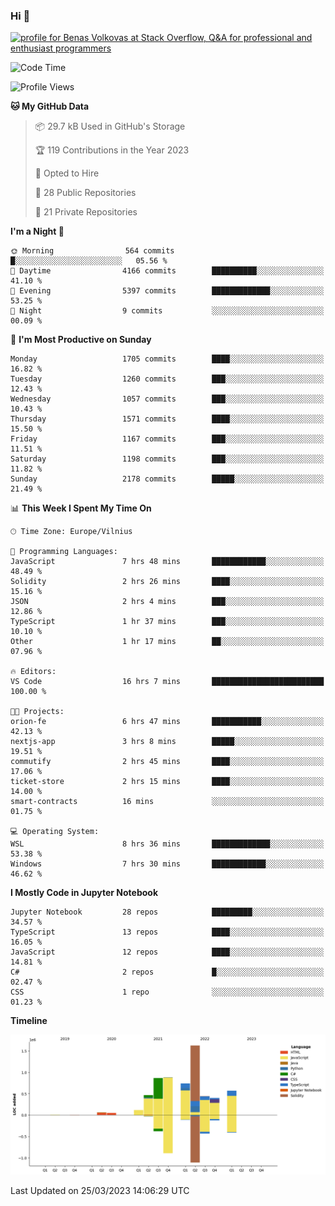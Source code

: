 ### Hi 👋
<a href="https://stackoverflow.com/users/14954249/benas-volkovas"><img src="https://stackoverflow.com/users/flair/14954249.png?theme=dark" width="208" height="58" alt="profile for Benas Volkovas at Stack Overflow, Q&amp;A for professional and enthusiast programmers" title="profile for Benas Volkovas at Stack Overflow, Q&amp;A for professional and enthusiast programmers"></a>

<!--START_SECTION:waka-->
![Code Time](http://img.shields.io/badge/Code%20Time-1%2C359%20hrs%201%20min-blue)

![Profile Views](http://img.shields.io/badge/Profile%20Views-0-blue)

**🐱 My GitHub Data** 

> 📦 29.7 kB Used in GitHub's Storage 
 > 
> 🏆 119 Contributions in the Year 2023
 > 
> 💼 Opted to Hire
 > 
> 📜 28 Public Repositories 
 > 
> 🔑 21 Private Repositories 
 > 
**I'm a Night 🦉** 

```text
🌞 Morning                564 commits         █░░░░░░░░░░░░░░░░░░░░░░░░   05.56 % 
🌆 Daytime                4166 commits        ██████████░░░░░░░░░░░░░░░   41.10 % 
🌃 Evening                5397 commits        █████████████░░░░░░░░░░░░   53.25 % 
🌙 Night                  9 commits           ░░░░░░░░░░░░░░░░░░░░░░░░░   00.09 % 
```
📅 **I'm Most Productive on Sunday** 

```text
Monday                   1705 commits        ████░░░░░░░░░░░░░░░░░░░░░   16.82 % 
Tuesday                  1260 commits        ███░░░░░░░░░░░░░░░░░░░░░░   12.43 % 
Wednesday                1057 commits        ███░░░░░░░░░░░░░░░░░░░░░░   10.43 % 
Thursday                 1571 commits        ████░░░░░░░░░░░░░░░░░░░░░   15.50 % 
Friday                   1167 commits        ███░░░░░░░░░░░░░░░░░░░░░░   11.51 % 
Saturday                 1198 commits        ███░░░░░░░░░░░░░░░░░░░░░░   11.82 % 
Sunday                   2178 commits        █████░░░░░░░░░░░░░░░░░░░░   21.49 % 
```


📊 **This Week I Spent My Time On** 

```text
🕑︎ Time Zone: Europe/Vilnius

💬 Programming Languages: 
JavaScript               7 hrs 48 mins       ████████████░░░░░░░░░░░░░   48.49 % 
Solidity                 2 hrs 26 mins       ████░░░░░░░░░░░░░░░░░░░░░   15.16 % 
JSON                     2 hrs 4 mins        ███░░░░░░░░░░░░░░░░░░░░░░   12.86 % 
TypeScript               1 hr 37 mins        ███░░░░░░░░░░░░░░░░░░░░░░   10.10 % 
Other                    1 hr 17 mins        ██░░░░░░░░░░░░░░░░░░░░░░░   07.96 % 

🔥 Editors: 
VS Code                  16 hrs 7 mins       █████████████████████████   100.00 % 

🐱‍💻 Projects: 
orion-fe                 6 hrs 47 mins       ███████████░░░░░░░░░░░░░░   42.13 % 
nextjs-app               3 hrs 8 mins        █████░░░░░░░░░░░░░░░░░░░░   19.51 % 
commutify                2 hrs 45 mins       ████░░░░░░░░░░░░░░░░░░░░░   17.06 % 
ticket-store             2 hrs 15 mins       ████░░░░░░░░░░░░░░░░░░░░░   14.00 % 
smart-contracts          16 mins             ░░░░░░░░░░░░░░░░░░░░░░░░░   01.75 % 

💻 Operating System: 
WSL                      8 hrs 36 mins       █████████████░░░░░░░░░░░░   53.38 % 
Windows                  7 hrs 30 mins       ████████████░░░░░░░░░░░░░   46.62 % 
```

**I Mostly Code in Jupyter Notebook** 

```text
Jupyter Notebook         28 repos            █████████░░░░░░░░░░░░░░░░   34.57 % 
TypeScript               13 repos            ████░░░░░░░░░░░░░░░░░░░░░   16.05 % 
JavaScript               12 repos            ████░░░░░░░░░░░░░░░░░░░░░   14.81 % 
C#                       2 repos             █░░░░░░░░░░░░░░░░░░░░░░░░   02.47 % 
CSS                      1 repo              ░░░░░░░░░░░░░░░░░░░░░░░░░   01.23 % 
```



**Timeline**

![Lines of Code chart](https://raw.githubusercontent.com/BenasVolkovas/BenasVolkovas/main/assets/bar_graph.png)


 Last Updated on 25/03/2023 14:06:29 UTC
<!--END_SECTION:waka-->
